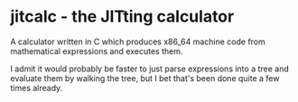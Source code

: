 # jitcalc - the JITting calculator

A calculator written in C which produces x86_64 machine code from mathematical
expressions and executes them.

I admit it would probably be faster to just parse expressions into a tree and
evaluate them by walking the tree, but I bet that's been done quite a few times
already.
